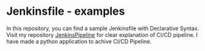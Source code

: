 # Jenkinsfile - examples
In this repository, you can find a sample Jenkinsfile with Declarative Syntax.
Visit my repository [JenkinsPipeline](https://github.com/RitheeshBaradwaj/JenkinsPipeline) for clear explanation of CI/CD pipeline. I have made a python application to achive CI/CD Pipeline.
